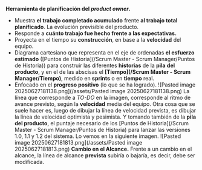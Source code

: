 **Herramienta de planificación del *product owner*.**
- Muestra **el trabajo completado acumulado** frente **al trabajo total planificado**. La evolución previsible del producto.
- Responde a **cuánto trabajo fue hecho frente a las expectativas.** 
- Proyecta en el tiempo su **construcción**, en base a la **velocidad** del equipo.
- Diagrama cartesiano que representa en el eje de ordenadas **el esfuerzo estimado** ([Puntos de Historia](/Scrum Master - Scrum Manager/Puntos de Historia)) para construir las diferentes **historias** de la **pila** **del** **producto**, y en el de las abscisas el **[Tiempo](/Scrum Master - Scrum Manager/Tiempo)**, medido en **sprints** o en **tiempo** real.
- Enfocado en el **progreso positivo** (lo que se ha logrado).
![Pasted image 20250627181138.png](/assets/Pasted image 20250627181138.png)
La línea que corresponde a *TO-DO* en la imagen, corresponde al ritmo de avance previsto, según la **velocidad** media del equipo. 
Otra cosa que se suele hacer es, luego de dibujar la línea de velocidad prevista, es dibujar la línea de velocidad optimista y pesimista. Y tomando también de la **pila del producto**, el puntaje necesario de los [Puntos de Historia](/Scrum Master - Scrum Manager/Puntos de Historia) para lanzar las versiones 1.0, 1.1 y 1.2 del sistema. Lo vemos en la siguiente imagen.
![Pasted image 20250627181813.png](/assets/Pasted image 20250627181813.png)
**Cambio en el Alcance.** Frente a un cambio en el alcance, la línea de alcance **prevista** subiría o bajaría, es decir, debe ser modificada.